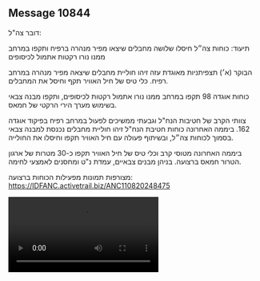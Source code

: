 ## Message 10844

דובר צה"ל:

תיעוד: כוחות צה״ל חיסלו שלושה מחבלים שיצאו מפיר מנהרה ברפיח ותקפו במרחב ממנו נורו רקטות אתמול לכיסופים 

הבוקר (א׳) תצפיתניות מאוגדת עזה זיהו חוליית מחבלים שיצאה מפיר מנהרה במרחב רפיח. כלי טיס של חיל האוויר תקף וחיסל את המחבלים.

כוחות אוגדה 98 תקפו במרחב ממנו נורו אתמול רקטות לכיסופים, ותקפו מבנה צבאי בשימוש מערך הירי הרקטי של חמאס.

צוותי הקרב של חטיבות הנח"ל וגבעתי ממשיכים לפעול במרחב רפיח בפיקוד אוגדה 162. ביממה האחרונה כוחות חטיבת הנח"ל זיהו חוליית מחבלים נכנסת למבנה צבאי בסמוך לכוחות צה״ל, ובשיתוף פעולה עם חיל האוויר תקפו וחיסלו את החולייה.

ביממה האחרונה מטוסי קרב וכלי טיס של חיל האוויר תקפו כ-30 מטרות של ארגון הטרור חמאס ברצועה. בניהן מבנים צבאיים, עמדת נ"ט ומחסנים לאמצעי לחימה.

מצורפות תמונות מפעילות הכוחות ברצועה: https://IDFANC.activetrail.biz/ANC110820248475

![Video](./10844/10844_media.mp4)
